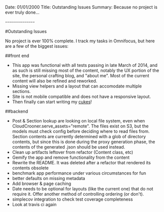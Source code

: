 Date: 01/01/2000
Title: Outstanding Issues 
Summary: Because no project is ever truly done... 

*-----*-----*-----*

#Outstanding Issues

No project is ever 100% complete. I track my tasks in Omnifocus, but here are a few of the biggest issues:

##front end
* This app was functional with all tests passing in late March of 2014, and as such is still missing most of the content, notably the UX portion of the site, the personal crafting blog, and "about me". Most of the current content will also be refined and reworked.
* Missing view helpers and a layout that can accomodate multiple sections.
* Site is not mobile compatible and does not have a responsive layout.
* Then finally can start writing my [cukes](cukes.info)!

##backend
* Post & Section lookup are looking on local file system, even when CloudCrooner.serve_assets="remote". The files exist on S3, but the models must check config before deciding where to read files from. Section contents are currently determined with a glob of directory contents, but since this is done during the proxy generation phase, the contents of the generated .json should be used instead. 
* Clean up artifacts leftover from refactor (Content class, etc)
* Gemify the app and remove functionality from the content 
* Rewrite the README. It was deleted after a refactor that rendered its contents obsolete
* benchmark app performance under various circumstances for fun
* better defaults on missing metadata
* Add browser & page caching
* Date needs to be optional for layouts (like the current one) that do not require it. Offer another method of controlling ordering (or don't). 
* simplecov integration to check test coverage completeness 
* Look at travis ci again

